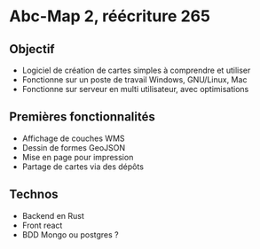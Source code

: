 # Abc-Map 2, réécriture 265

## Objectif

- Logiciel de création de cartes simples à comprendre et utiliser
- Fonctionne sur un poste de travail Windows, GNU/Linux, Mac
- Fonctionne sur serveur en multi utilisateur, avec optimisations


## Premières fonctionnalités

- Affichage de couches WMS
- Dessin de formes GeoJSON
- Mise en page pour impression
- Partage de cartes via des dépôts


## Technos

- Backend en Rust
- Front react
- BDD Mongo ou postgres ?


